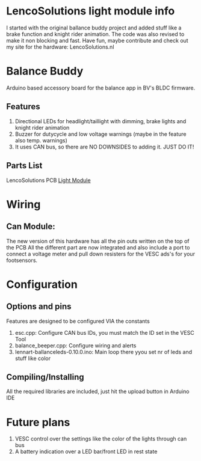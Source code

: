 # LencoSolutions light module info
I started with the original ballance buddy project and added stuff like a brake function and knight rider animation.
The code was also revised to make it non blocking and fast.
Have fun, maybe contribute and check out my site for the hardware: LencoSolutions.nl



# Balance Buddy
Arduino based accessory board for the balance app in BV's BLDC firmware.

## Features
1. Directional LEDs for headlight/taillight with dimming, brake lights and knight rider animation
1. Buzzer for dutycycle and low voltage warnings (maybe in the feature also temp. warnings)
1. It uses CAN bus, so there are NO DOWNSIDES to adding it. JUST DO IT!

## Parts List
LencoSolutions PCB
[Light Module](https://lencosolutions.nl/webshop/light-module/)

# Wiring
## Can Module: 
The new version of this hardware has all the pin outs written on the top of the PCB
All the different part are now integrated and also include a port to connect a voltage meter and pull down resisters for the VESC ads's for your footsensors.

# Configuration
## Options and pins
Features are designed to be configured VIA the constants
1. esc.cpp: Configure CAN bus IDs, you must match the ID set in the VESC Tool
1. balance_beeper.cpp: Configure wiring and alerts
1. lennart-ballanceleds-0.10.0.ino: Main loop there yyou set nr of leds and stuff like color


## Compiling/Installing
All the required libraries are included, just hit the upload button in Arduino IDE

# Future plans
1. VESC control over the settings like the color of the lights through can bus
1. A battery indication over a LED bar/front LED in rest state